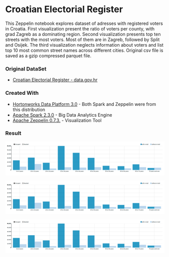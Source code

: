 
Croatian Electorial Register
===================================================


This Zeppelin notebook explores dataset of adresses with registered voters in Croatia. First visualization present the ratio of voters per county, with grad Zagreb as a dominating region. Second visualization presents top ten streets with the most voters. Most of them are in Zagreb, followed by Split and Osijek. The third visualization neglects information about voters and list top 10 most common street names across different cities. Original csv file is saved as a gzip compressed parquet file.



### Original DataSet

* [Croatian Electorial Register - data.gov.hr](https://data.gov.hr/dataset/registar-biraca)


### Created With

* [Hortonworks Data Platform 3.0](https://hortonworks.com/products/data-platforms/hdp/) - Both Spark and Zeppelin were from this distribution
* [Apache Spark 2.3.0](http://spark.apache.org/) - Big Data Analytics Engine
* [Apache Zeppelin 0.7.3.](https://zeppelin.apache.org/) - Visualization Tool


### Result

![Croatian Electorial Register - Ratio of voters per county - Matko Soric](https://raw.githubusercontent.com/matkosoric/Data-Visualizations/master/Zeppelin/San%20Francisco%20Library/San%20Francisco%20Library%20-%20E-Mail%20per%20Age%20Group.png?raw=true "Ratio of voters per county")

![Croatian Electorial Register - Top 10 streets with the biggest number of voters - Matko Soric](https://raw.githubusercontent.com/matkosoric/Data-Visualizations/master/Zeppelin/San%20Francisco%20Library/San%20Francisco%20Library%20-%20E-Mail%20per%20Age%20Group.png?raw=true "Top 10 streets with the biggest number of voters")
      
![Croatian Electorial Register - Top 10 most common street names - Matko Soric](https://raw.githubusercontent.com/matkosoric/Data-Visualizations/master/Zeppelin/San%20Francisco%20Library/San%20Francisco%20Library%20-%20E-Mail%20per%20Age%20Group.png?raw=true "Top 10 most common street names")
    